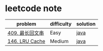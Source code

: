 # leetcode note

|  problem | difficulty | solution
| ------  | ------| ------
| [409. 最长回文串](https://leetcode.com/problems/longest-palindrome/)  | Easy | [java](https://github.com/Kurizcan/Algorithms-4th-learning-notes/blob/master/LeetCode/Hash/%E6%9C%80%E9%95%BF%E5%9B%9E%E6%96%87%E4%B8%B2.md)
| [146. LRU Cache](https://leetcode.com/problems/lru-cache/)  | Medium | [java]()